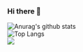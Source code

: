 ### Hi there 👋

<!--
**AlphaKennyBudy/AlphaKennyBudy** is a ✨ _special_ ✨ repository because its `README.md` (this file) appears on your GitHub profile.

Here are some ideas to get you started:

- 🔭 I’m currently working on ...
- 🌱 I’m currently learning ...
- 👯 I’m looking to collaborate on ...
- 🤔 I’m looking for help with ...
- 💬 Ask me about ...
- 📫 How to reach me: ...
- 😄 Pronouns: ...
- ⚡ Fun fact: ...
-->
![Anurag's github stats](https://github-readme-stats.vercel.app/api?username=AlphaKennyBudy&count_private=true&show_icons=true&theme=dracula)  
![Top Langs](https://github-readme-stats.vercel.app/api/top-langs/?username=AlphaKennyBudy&theme=dracula)  
![](https://wakatime.com/share/@adilDev/fe99aaf6-0a6d-4ce4-8185-dc2748f442b1.svg)
